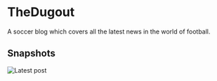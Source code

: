 # TheDugout
A soccer blog which covers all the latest news in the world of football.

## Snapshots
![Latest post](https://raw.github.com/AdithyaBhat17/TheDugout/master/Screenshot_20180203-200310.png)

